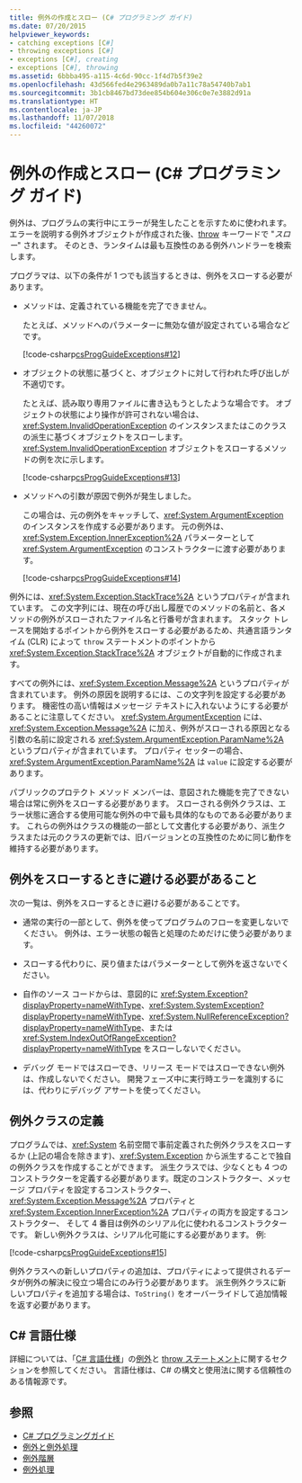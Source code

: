 ```yaml
---
title: 例外の作成とスロー (C# プログラミング ガイド)
ms.date: 07/20/2015
helpviewer_keywords:
- catching exceptions [C#]
- throwing exceptions [C#]
- exceptions [C#], creating
- exceptions [C#], throwing
ms.assetid: 6bbba495-a115-4c6d-90cc-1f4d7b5f39e2
ms.openlocfilehash: 43d566fed4e2963489da0b7a11c78a54740b7ab1
ms.sourcegitcommit: 3b1cb8467bd73dee854b604e306c0e7e3882d91a
ms.translationtype: HT
ms.contentlocale: ja-JP
ms.lasthandoff: 11/07/2018
ms.locfileid: "44260072"
---
```

# <a name="creating-and-throwing-exceptions-c-programming-guide"></a>例外の作成とスロー (C# プログラミング ガイド)
例外は、プログラムの実行中にエラーが発生したことを示すために使われます。 エラーを説明する例外オブジェクトが作成された後、[throw](../../../csharp/language-reference/keywords/throw.md) キーワードで "*スロー*" されます。 そのとき、ランタイムは最も互換性のある例外ハンドラーを検索します。  
  
 プログラマは、以下の条件が 1 つでも該当するときは、例外をスローする必要があります。  
  
-   メソッドは、定義されている機能を完了できません。  
  
     たとえば、メソッドへのパラメーターに無効な値が設定されている場合などです。  
  
     [!code-csharp[csProgGuideExceptions#12](../../../csharp/programming-guide/exceptions/codesnippet/CSharp/creating-and-throwing-exceptions_1.cs)]  
  
-   オブジェクトの状態に基づくと、オブジェクトに対して行われた呼び出しが不適切です。  
  
     たとえば、読み取り専用ファイルに書き込もうとしたような場合です。 オブジェクトの状態により操作が許可されない場合は、<xref:System.InvalidOperationException> のインスタンスまたはこのクラスの派生に基づくオブジェクトをスローします。 <xref:System.InvalidOperationException> オブジェクトをスローするメソッドの例を次に示します。  
  
     [!code-csharp[csProgGuideExceptions#13](../../../csharp/programming-guide/exceptions/codesnippet/CSharp/creating-and-throwing-exceptions_2.cs)]  
  
-   メソッドへの引数が原因で例外が発生しました。  
  
     この場合は、元の例外をキャッチして、<xref:System.ArgumentException> のインスタンスを作成する必要があります。 元の例外は、<xref:System.Exception.InnerException%2A> パラメーターとして <xref:System.ArgumentException> のコンストラクターに渡す必要があります。  
  
     [!code-csharp[csProgGuideExceptions#14](../../../csharp/programming-guide/exceptions/codesnippet/CSharp/creating-and-throwing-exceptions_3.cs)]  
  
 例外には、<xref:System.Exception.StackTrace%2A> というプロパティが含まれています。 この文字列には、現在の呼び出し履歴でのメソッドの名前と、各メソッドの例外がスローされたファイル名と行番号が含まれます。 スタック トレースを開始するポイントから例外をスローする必要があるため、共通言語ランタイム (CLR) によって `throw` ステートメントのポイントから <xref:System.Exception.StackTrace%2A> オブジェクトが自動的に作成されます。  
  
 すべての例外には、<xref:System.Exception.Message%2A> というプロパティが含まれています。 例外の原因を説明するには、この文字列を設定する必要があります。 機密性の高い情報はメッセージ テキストに入れないようにする必要があることに注意してください。 <xref:System.ArgumentException> には、<xref:System.Exception.Message%2A> に加え、例外がスローされる原因となる引数の名前に設定される <xref:System.ArgumentException.ParamName%2A> というプロパティが含まれています。 プロパティ セッターの場合、<xref:System.ArgumentException.ParamName%2A> は `value` に設定する必要があります。  
  
 パブリックのプロテクト メソッド メンバーは、意図された機能を完了できない場合は常に例外をスローする必要があります。 スローされる例外クラスは、エラー状態に適合する使用可能な例外の中で最も具体的なものである必要があります。 これらの例外はクラスの機能の一部として文書化する必要があり、派生クラスまたは元のクラスの更新では、旧バージョンとの互換性のために同じ動作を維持する必要があります。  
  
## <a name="things-to-avoid-when-throwing-exceptions"></a>例外をスローするときに避ける必要があること  
 次の一覧は、例外をスローするときに避ける必要があることです。  
  
-   通常の実行の一部として、例外を使ってプログラムのフローを変更しないでください。 例外は、エラー状態の報告と処理のためだけに使う必要があります。  
  
-   スローする代わりに、戻り値またはパラメーターとして例外を返さないでください。  
  
-   自作のソース コードからは、意図的に <xref:System.Exception?displayProperty=nameWithType>、<xref:System.SystemException?displayProperty=nameWithType>、<xref:System.NullReferenceException?displayProperty=nameWithType>、または <xref:System.IndexOutOfRangeException?displayProperty=nameWithType> をスローしないでください。  
  
-   デバッグ モードではスローでき、リリース モードではスローできない例外は、作成しないでください。 開発フェーズ中に実行時エラーを識別するには、代わりにデバッグ アサートを使ってください。  
  
## <a name="defining-exception-classes"></a>例外クラスの定義  
 プログラムでは、<xref:System> 名前空間で事前定義された例外クラスをスローするか (上記の場合を除きます)、<xref:System.Exception> から派生することで独自の例外クラスを作成することができます。 派生クラスでは、少なくとも 4 つのコンストラクターを定義する必要があります。既定のコンストラクター、メッセージ プロパティを設定するコンストラクター、<xref:System.Exception.Message%2A> プロパティと <xref:System.Exception.InnerException%2A> プロパティの両方を設定するコンストラクター、 そして 4 番目は例外のシリアル化に使われるコンストラクターです。 新しい例外クラスは、シリアル化可能にする必要があります。 例:  
  
 [!code-csharp[csProgGuideExceptions#15](../../../csharp/programming-guide/exceptions/codesnippet/CSharp/creating-and-throwing-exceptions_4.cs)]  
  
 例外クラスへの新しいプロパティの追加は、プロパティによって提供されるデータが例外の解決に役立つ場合にのみ行う必要があります。 派生例外クラスに新しいプロパティを追加する場合は、`ToString()` をオーバーライドして追加情報を返す必要があります。  
  
## <a name="c-language-specification"></a>C# 言語仕様  

詳細については、「[C# 言語仕様](../../language-reference/language-specification/index.md)」の[例外](~/_csharplang/spec/exceptions.md)と [throw ステートメント](~/_csharplang/spec/statements.md#the-throw-statement)に関するセクションを参照してください。 言語仕様は、C# の構文と使用法に関する信頼性のある情報源です。
  
## <a name="see-also"></a>参照

- [C# プログラミングガイド](../../../csharp/programming-guide/index.md)  
- [例外と例外処理](../../../csharp/programming-guide/exceptions/index.md)  
- [例外階層](../../../standard/exceptions/index.md)  
- [例外処理](../../../csharp/programming-guide/exceptions/exception-handling.md)
